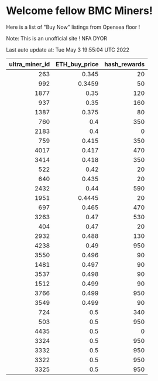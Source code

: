 # Welcome fellow BMC Miners!
Here is a list of "Buy Now" listings from Opensea floor !

Note: This is an unofficial site ! NFA DYOR


Last auto update at: Tue May  3 19:55:04 UTC 2022


|   ultra_miner_id |   ETH_buy_price |   hash_rewards |
|-----------------:|----------------:|---------------:|
|              263 |          0.345  |             20 |
|              992 |          0.3459 |             50 |
|             1877 |          0.35   |            120 |
|              937 |          0.35   |            160 |
|             1387 |          0.375  |             80 |
|              760 |          0.4    |            350 |
|             2183 |          0.4    |              0 |
|              759 |          0.415  |            350 |
|             4017 |          0.417  |            470 |
|             3414 |          0.418  |            350 |
|              522 |          0.42   |             20 |
|              640 |          0.435  |             20 |
|             2432 |          0.44   |            590 |
|             1951 |          0.4445 |             20 |
|              697 |          0.465  |            470 |
|             3263 |          0.47   |            530 |
|              404 |          0.47   |             20 |
|             2932 |          0.488  |            130 |
|             4238 |          0.49   |            950 |
|             3550 |          0.496  |             90 |
|             1481 |          0.497  |             90 |
|             3537 |          0.498  |             90 |
|             1512 |          0.499  |             90 |
|             3766 |          0.499  |            950 |
|             3549 |          0.499  |             90 |
|              724 |          0.5    |            340 |
|              503 |          0.5    |            950 |
|             4435 |          0.5    |              0 |
|             3324 |          0.5    |            950 |
|             3332 |          0.5    |            950 |
|             3322 |          0.5    |            950 |
|             3325 |          0.5    |            950 |